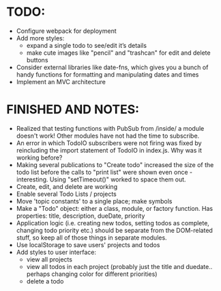 # TODO:
* Configure webpack for deployment
* Add more styles:
  * expand a single todo to see/edit it’s details
  * make cute images like "pencil" and "trashcan" for edit and delete buttons
* Consider external libraries like date-fns, which gives you a bunch of handy functions for formatting and manipulating dates and times
* Implement an MVC architecture



# FINISHED AND NOTES:
* Realized that testing functions with PubSub from /inside/ a module doesn't work! Other modules have not had the time to subscribe.
* An error in which TodoIO subscribers were not firing was fixed by reincluding the import statement of TodoIO in index.js.  Why was it working before?
* Making several publications to "Create todo" increased the size of the todo list before the calls to "print list" were shown even once - interesting.  Using "setTimeout()" worked to space them out.
* Create, edit, and delete are working 
* Enable several Todo Lists / projects
* Move 'topic constants' to a single place; make symbols
* Make a "Todo" object: either a class, module, or factory function. Has properties: title, description, dueDate, priority
* Application logic (i.e. creating new todos, setting todos as complete, changing todo priority etc.) should be separate from the DOM-related stuff, so keep all of those things in separate modules.
* Use localStorage to save users' projects and todos
* Add styles to user interface:
    * view all projects
    * view all todos in each project (probably just the title and duedate.. perhaps changing color for different priorities)
    * delete a todo

